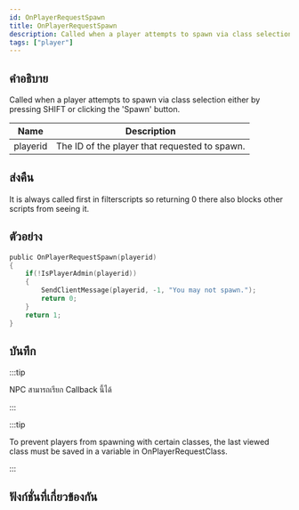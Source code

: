 ```yaml
---
id: OnPlayerRequestSpawn
title: OnPlayerRequestSpawn
description: Called when a player attempts to spawn via class selection either by pressing SHIFT or clicking the 'Spawn' button.
tags: ["player"]
---
```


## คำอธิบาย

Called when a player attempts to spawn via class selection either by pressing SHIFT or clicking the 'Spawn' button.

| Name     | Description                                   |
| -------- | --------------------------------------------- |
| playerid | The ID of the player that requested to spawn. |

## ส่งคืน

It is always called first in filterscripts so returning 0 there also blocks other scripts from seeing it.

## ตัวอย่าง

```c
public OnPlayerRequestSpawn(playerid)
{
    if(!IsPlayerAdmin(playerid))
    {
        SendClientMessage(playerid, -1, "You may not spawn.");
        return 0;
    }
    return 1;
}
```

## บันทึก

:::tip

NPC สามารถเรียก Callback นี้ได้

:::

:::tip

To prevent players from spawning with certain classes, the last viewed class must be saved in a variable in OnPlayerRequestClass.

:::

## ฟังก์ชั่นที่เกี่ยวข้องกัน
